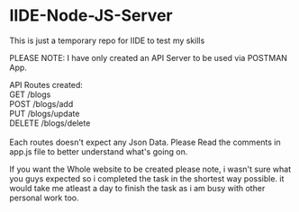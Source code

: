 # IIDE-Node-JS-Server
This is just a temporary repo for IIDE to test my skills

PLEASE NOTE:
I have only created an API Server to be used via POSTMAN App.

API Routes created:<br />
GET /blogs<br />
POST /blogs/add<br />
PUT /blogs/update<br />
DELETE /blogs/delete<br />
<br />
Each routes doesn't expect any Json Data. Please Read the comments in app.js file to better understand what's going on.


If you want the Whole website to be created please note, i wasn't sure what you guys expected so i completed the task in the shortest way possible.
it would take me atleast a day to finish the task as i am busy with other personal work too.
